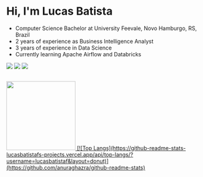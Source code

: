 # Hi, I'm Lucas Batista

- Computer Science Bachelor at University Feevale, Novo Hamburgo, RS, Brazil
- 2 years of experience as Business Intelligence Analyst
- 3 years of experience in Data Science
- Currently learning Apache Airflow and Databricks

  
<div>
  <a href="https://www.linkedin.com/in/lucasbatistaf/" target="_blank"><img src="https://img.shields.io/badge/-LinkedIn-%230077B5?style=for-the-badge&logo=linkedin&logoColor=white" target="_blank"></a>   
  <a href="https://instagram.com/lucasbatsta" target="_blank"><img src="https://img.shields.io/badge/-Instagram-%23E4405F?style=for-the-badge&logo=instagram&logoColor=white" target="_blank"></a>
  <a href = "mailto:lucaasbatista182@gmail.com"><img src="https://img.shields.io/badge/Gmail-D14836?style=for-the-badge&logo=gmail&logoColor=white" target="_blank">   </a>
</div>

##

<div>
  <a href="https://github.com/lucasbatistaf">
  <img height="180em" src="https://github-readme-stats-lucasbatistafs-projects.vercel.app/api?username=lucasbatistaf&show_icons=true&theme=dark&include_all_commits=true&count_private=true"/>
  [![Top Langs](https://github-readme-stats-lucasbatistafs-projects.vercel.app/api/top-langs/?username=lucasbatistaf&layout=donut)](https://github.com/anuraghazra/github-readme-stats)
</div>

